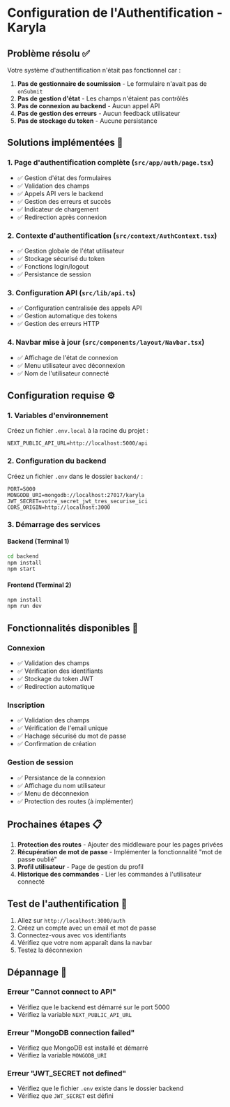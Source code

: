 # Configuration de l'Authentification - Karyla

## Problème résolu ✅

Votre système d'authentification n'était pas fonctionnel car :
1. **Pas de gestionnaire de soumission** - Le formulaire n'avait pas de `onSubmit`
2. **Pas de gestion d'état** - Les champs n'étaient pas contrôlés
3. **Pas de connexion au backend** - Aucun appel API
4. **Pas de gestion des erreurs** - Aucun feedback utilisateur
5. **Pas de stockage du token** - Aucune persistance

## Solutions implémentées 🔧

### 1. Page d'authentification complète (`src/app/auth/page.tsx`)
- ✅ Gestion d'état des formulaires
- ✅ Validation des champs
- ✅ Appels API vers le backend
- ✅ Gestion des erreurs et succès
- ✅ Indicateur de chargement
- ✅ Redirection après connexion

### 2. Contexte d'authentification (`src/context/AuthContext.tsx`)
- ✅ Gestion globale de l'état utilisateur
- ✅ Stockage sécurisé du token
- ✅ Fonctions login/logout
- ✅ Persistance de session

### 3. Configuration API (`src/lib/api.ts`)
- ✅ Configuration centralisée des appels API
- ✅ Gestion automatique des tokens
- ✅ Gestion des erreurs HTTP

### 4. Navbar mise à jour (`src/components/layout/Navbar.tsx`)
- ✅ Affichage de l'état de connexion
- ✅ Menu utilisateur avec déconnexion
- ✅ Nom de l'utilisateur connecté

## Configuration requise ⚙️

### 1. Variables d'environnement

Créez un fichier `.env.local` à la racine du projet :

```env
NEXT_PUBLIC_API_URL=http://localhost:5000/api
```

### 2. Configuration du backend

Créez un fichier `.env` dans le dossier `backend/` :

```env
PORT=5000
MONGODB_URI=mongodb://localhost:27017/karyla
JWT_SECRET=votre_secret_jwt_tres_securise_ici
CORS_ORIGIN=http://localhost:3000
```

### 3. Démarrage des services

#### Backend (Terminal 1)
```bash
cd backend
npm install
npm start
```

#### Frontend (Terminal 2)
```bash
npm install
npm run dev
```

## Fonctionnalités disponibles 🚀

### Connexion
- ✅ Validation des champs
- ✅ Vérification des identifiants
- ✅ Stockage du token JWT
- ✅ Redirection automatique

### Inscription
- ✅ Validation des champs
- ✅ Vérification de l'email unique
- ✅ Hachage sécurisé du mot de passe
- ✅ Confirmation de création

### Gestion de session
- ✅ Persistance de la connexion
- ✅ Affichage du nom utilisateur
- ✅ Menu de déconnexion
- ✅ Protection des routes (à implémenter)

## Prochaines étapes 📋

1. **Protection des routes** - Ajouter des middleware pour les pages privées
2. **Récupération de mot de passe** - Implémenter la fonctionnalité "mot de passe oublié"
3. **Profil utilisateur** - Page de gestion du profil
4. **Historique des commandes** - Lier les commandes à l'utilisateur connecté

## Test de l'authentification 🧪

1. Allez sur `http://localhost:3000/auth`
2. Créez un compte avec un email et mot de passe
3. Connectez-vous avec vos identifiants
4. Vérifiez que votre nom apparaît dans la navbar
5. Testez la déconnexion

## Dépannage 🔧

### Erreur "Cannot connect to API"
- Vérifiez que le backend est démarré sur le port 5000
- Vérifiez la variable `NEXT_PUBLIC_API_URL`

### Erreur "MongoDB connection failed"
- Vérifiez que MongoDB est installé et démarré
- Vérifiez la variable `MONGODB_URI`

### Erreur "JWT_SECRET not defined"
- Vérifiez que le fichier `.env` existe dans le dossier backend
- Vérifiez que `JWT_SECRET` est défini 
